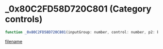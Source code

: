 # _0x80C2FD58D720C801 (Category controls)

```js
function _0x80C2FD58D720C801(inputGroup: number, control: number, p2: boolean): string
```

[filename](_0x80C2FD58D720C801_m.md ':include')